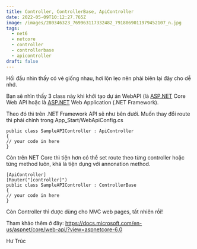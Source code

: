 ```yaml
---
title: Controller, ControllerBase, ApiController
date: 2022-05-09T10:12:27.765Z
image: /images/280346323_769963117332482_7918069011979452107_n.jpg
tags:
  - net6
  - netcore
  - controller
  - controllerbase
  - apicontroller
draft: false
---
```

<!--StartFragment-->

Hồi đầu nhìn thấy có vẻ giống nhau, hơi lộn lẹo nên phải biên lại đây cho dễ nhớ.

Bạn sẽ nhìn thấy 3 class này khi khởi tạo dự án WebAPI (là [ASP.NET](http://ASP.NET) Core Web API hoặc là [ASP.NET](http://ASP.NET) Web Application (.NET Framework).

Theo đó thì trên .NET Framework API sẽ như bên dưới. Muốn thay đổi route thì phải chỉnh trong App_Start/WebApiConfig.cs

`public class SampleAPIController : ApiController `\
`{`\
` // your code in here `\
`}`

Còn trên NET Core thì tiện hơn có thể set route theo từng controller hoặc từng method luôn, khá là tiện dụng với annonation method.

`[ApiController] `\
`[Router("[controller]") `\
`public class SampleAPIController : ControllerBase `\
`{ `\
`// your code in here `\
`}`

Còn Controller thì được dùng cho MVC web pages, tất nhiên rồi!

Tham khảo thêm ở đây: [](https://docs.microsoft.com/en-us/aspnet/core/web-api/?view=aspnetcore-6.0)<https://docs.microsoft.com/en-us/aspnet/core/web-api/?view=aspnetcore-6.0>

<!--EndFragment-->



Hư Trúc